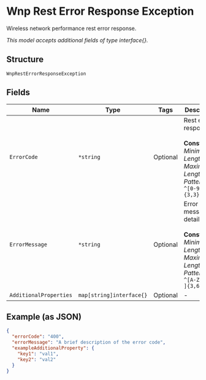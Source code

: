 
# Wnp Rest Error Response Exception

Wireless network performance rest error response.

*This model accepts additional fields of type interface{}.*

## Structure

`WnpRestErrorResponseException`

## Fields

| Name | Type | Tags | Description |
|  --- | --- | --- | --- |
| `ErrorCode` | `*string` | Optional | Rest error response.<br><br>**Constraints**: *Minimum Length*: `3`, *Maximum Length*: `3`, *Pattern*: `^[0-9]{3,3}$` |
| `ErrorMessage` | `*string` | Optional | Error message details.<br><br>**Constraints**: *Minimum Length*: `3`, *Maximum Length*: `64`, *Pattern*: `^[A-Za-z0-9 ]{3,64}$` |
| `AdditionalProperties` | `map[string]interface{}` | Optional | - |

## Example (as JSON)

```json
{
  "errorCode": "400",
  "errorMessage": "A brief description of the error code",
  "exampleAdditionalProperty": {
    "key1": "val1",
    "key2": "val2"
  }
}
```

